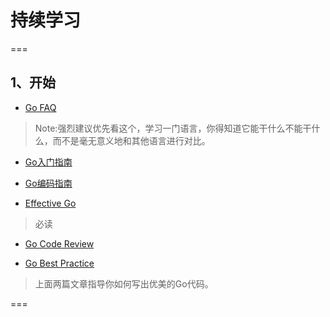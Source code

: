 # 持续学习
===

## 1、开始

* [Go FAQ](https://learnku.com/go/wikis/38175)
> Note:强烈建议优先看这个，学习一门语言，你得知道它能干什么不能干什么，而不是毫无意义地和其他语言进行对比。


* [Go入门指南](https://learnku.com/docs/the-way-to-go)

* [Go编码指南](https://learnku.com/go/wikis/38174)

* [Effective Go](https://learnku.com/docs/effective-go/2020)
> 必读


* [Go Code Review](https://learnku.com/go/wikis/48375)

* [Go Best Practice](https://learnku.com/go/wikis/38430)
> 上面两篇文章指导你如何写出优美的Go代码。

===
